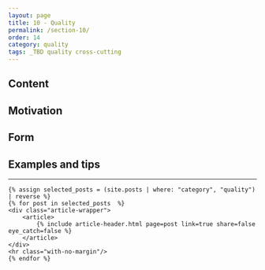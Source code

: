 ```yaml
---
layout: page
title: 10 - Quality
permalink: /section-10/
order: 14
category: quality
tags: _TBD quality cross-cutting
---
```


## Content

## Motivation

## Form


## Examples and tips

<div id="search-results">
    <hr id="first-hr" class="with-no-margin"/>

    {% assign selected_posts = (site.posts | where: "category", "quality") | reverse %}
    {% for post in selected_posts  %}
    <div class="article-wrapper">
        <article>
            {% include article-header.html page=post link=true share=false eye_catch=false %}
        </article>
    </div>
    <hr class="with-no-margin"/>
    {% endfor %}
</div>
